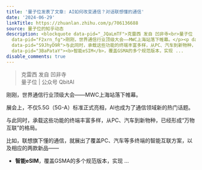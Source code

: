```yaml
---
title: '量子位发表了文章: AI如何改变通信？对话联想懂的通信'
date: '2024-06-29'
linkTitle: https://zhuanlan.zhihu.com/p/706136688
source: 量子位的知乎动态
description: <blockquote data-pid="_JQaLmTF">克雷西 发自 凹非寺<br>量子位 | 公众号 QbitAI</blockquote><p
  data-pid="F2xrn_fg">刚刚，世界通信行业顶级大会——MWC上海站落下帷幕。</p><p data-pid="-0xjOub-">展会上，不仅5.5G（5G-A）标准正式亮相，AI也成为了通信领域新的热门话题。</p><p
  data-pid="S9JhyD9R">与此同时，承载这些功能的终端丰富多样，从PC、汽车到新物种，已经形成“万物互联”的格局。</p><p data-pid="X0Zon8Eb">比如，联想旗下懂的通信，就展出了覆盖PC、汽车等多终端的智能互联方案，以及相应的两款新品——</p><ul><li
  data-pid="3BaPataY"><b>智能eSIM</b>，覆盖GSMA的多个规范版本，实现 ...
disable_comments: true
---
```

<blockquote data-pid="_JQaLmTF">克雷西 发自 凹非寺<br>量子位 | 公众号 QbitAI</blockquote><p data-pid="F2xrn_fg">刚刚，世界通信行业顶级大会——MWC上海站落下帷幕。</p><p data-pid="-0xjOub-">展会上，不仅5.5G（5G-A）标准正式亮相，AI也成为了通信领域新的热门话题。</p><p data-pid="S9JhyD9R">与此同时，承载这些功能的终端丰富多样，从PC、汽车到新物种，已经形成“万物互联”的格局。</p><p data-pid="X0Zon8Eb">比如，联想旗下懂的通信，就展出了覆盖PC、汽车等多终端的智能互联方案，以及相应的两款新品——</p><ul><li data-pid="3BaPataY"><b>智能eSIM</b>，覆盖GSMA的多个规范版本，实现 ...